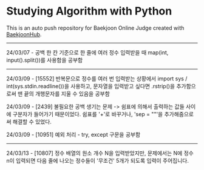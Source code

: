 # Studying Algorithm with Python
This is an auto push repository for Baekjoon Online Judge created with [BaekjoonHub](https://github.com/BaekjoonHub/BaekjoonHub).
***

24/03/07 - 공백 한 칸 기준으로 한 줄에 여러 정수 입력받을 때 map(int, input().split())를 사용함을 공부함
***

24/03/09 - [15552] 반복문으로 정수를 여러 번 입력받는 상황에서 import sys / int(sys.stdin.readline())을 사용하고, 문자열을 입력받고 싶다면 .rstrip()을 추가함으로써 맨 끝의 개행문자를 지울 수 있음을 공부함

24/03/09 - [2439] 불필요한 공백 생기는 문제 -> 쉼표에 의해서 출력하는 값들 사이에 구분자가 들어가기 때문이었다. 쉼표를 '+'로 바꾸거나, 'sep = ""'을 추가해줌으로써 해결할 수 있었다.

24/03/09 - [10951] 예외 처리 - try, except 구문을 공부함
***

24/03/13 - [10807] 정수 배열의 원소 개수 N을 입력받았지만, 문제에서는 N에 정수 n이 입력되면 다음 줄에 나오는 정수들이 '무조건' 5개가 되도록 입력이 주어집니다.
